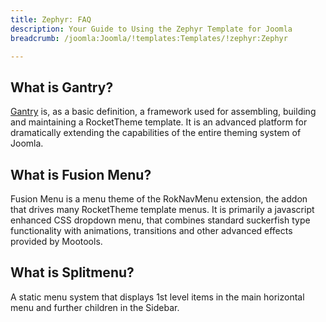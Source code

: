 ```yaml
---
title: Zephyr: FAQ
description: Your Guide to Using the Zephyr Template for Joomla
breadcrumb: /joomla:Joomla/!templates:Templates/!zephyr:Zephyr

---
```


What is Gantry?
-----
[Gantry][gantry] is, as a basic definition, a framework used for assembling, building and maintaining a RocketTheme template. It is an advanced platform for dramatically extending the capabilities of the entire theming system of Joomla.

What is Fusion Menu?
-----
Fusion Menu is a menu theme of the RokNavMenu extension, the addon that drives many RocketTheme template menus. It is primarily a javascript enhanced CSS dropdown menu, that combines standard suckerfish type functionality with animations, transitions and other advanced effects provided by Mootools.

What is Splitmenu?
-----
A static menu system that displays 1st level items in the main horizontal menu and further children in the Sidebar.

[gantry]: http://gantry-framework.org/
[features]: http://demo.rockettheme.com/joomla-Templates/zephyr/features
[font]: http://www.fontsquirrel.com/fonts/ubuntu
[forum]: http://www.rockettheme.com/forum/joomla-template-zephyr/
[dropdown]: http://demo.rockettheme.com/joomla-Templates/zephyr/features/menu-options
[splitmenu]: http://demo.rockettheme.com/joomla-Templates/zephyr/features/menu-options
[extensions]: http://demo.rockettheme.com/joomla-Templates/zephyr/features/extensions
